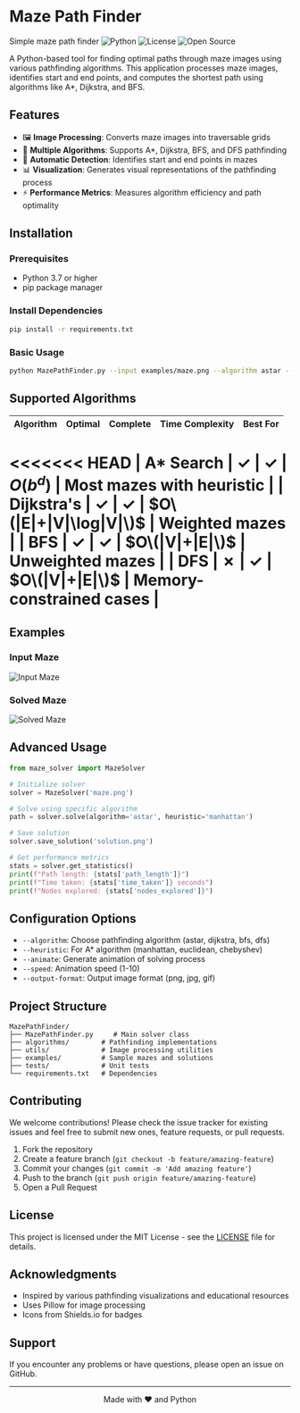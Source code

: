 # Maze Path Finder
Simple maze path finder
![Python](https://img.shields.io/badge/Python-3.7%2B-blue)
![License](https://img.shields.io/badge/License-MIT-green)
![Open Source](https://img.shields.io/badge/Open%20Source-✓-success)

A Python-based tool for finding optimal paths through maze images using various pathfinding algorithms. This application processes maze images, identifies start and end points, and computes the shortest path using algorithms like A*, Dijkstra, and BFS.

## Features

- 🖼️ **Image Processing**: Converts maze images into traversable grids
- 🧭 **Multiple Algorithms**: Supports A*, Dijkstra, BFS, and DFS pathfinding
- 🎯 **Automatic Detection**: Identifies start and end points in mazes
- 📊 **Visualization**: Generates visual representations of the pathfinding process
- ⚡ **Performance Metrics**: Measures algorithm efficiency and path optimality

## Installation

### Prerequisites
- Python 3.7 or higher
- pip package manager

### Install Dependencies
```bash
pip install -r requirements.txt
```

### Basic Usage
```bash
python MazePathFinder.py --input examples/maze.png --algorithm astar --output examples/solution.png
```

## Supported Algorithms

| Algorithm | Optimal | Complete | Time Complexity | Best For |
|-----------|---------|----------|-----------------|----------|
<<<<<<< HEAD
| A* Search | ✓ | ✓ | $O(b^d)$ | Most mazes with heuristic |
| Dijkstra's | ✓ | ✓ | $O\(|E|+|V|\log|V|\)$ | Weighted mazes |
| BFS | ✓ | ✓ | $O\(|V|+|E|\)$ | Unweighted mazes |
| DFS | ✗ | ✓ | $O\(|V|+|E|\)$ | Memory-constrained cases |
=======

## Examples

### Input Maze
![Input Maze](examples/maze.png)

### Solved Maze
![Solved Maze](examples/solution.png)

## Advanced Usage

```python
from maze_solver import MazeSolver

# Initialize solver
solver = MazeSolver('maze.png')

# Solve using specific algorithm
path = solver.solve(algorithm='astar', heuristic='manhattan')

# Save solution
solver.save_solution('solution.png')

# Get performance metrics
stats = solver.get_statistics()
print(f"Path length: {stats['path_length']}")
print(f"Time taken: {stats['time_taken']} seconds")
print(f"Nodes explored: {stats['nodes_explored']}")
```

## Configuration Options

- `--algorithm`: Choose pathfinding algorithm (astar, dijkstra, bfs, dfs)
- `--heuristic`: For A* algorithm (manhattan, euclidean, chebyshev)
- `--animate`: Generate animation of solving process
- `--speed`: Animation speed (1-10)
- `--output-format`: Output image format (png, jpg, gif)

## Project Structure

```
MazePathFinder/
├── MazePathFinder.py     # Main solver class
├── algorithms/        # Pathfinding implementations
├── utils/             # Image processing utilities
├── examples/          # Sample mazes and solutions
├── tests/             # Unit tests
└── requirements.txt   # Dependencies
```

## Contributing

We welcome contributions! Please check the issue tracker for existing issues and feel free to submit new ones, feature requests, or pull requests.

1. Fork the repository
2. Create a feature branch (`git checkout -b feature/amazing-feature`)
3. Commit your changes (`git commit -m 'Add amazing feature'`)
4. Push to the branch (`git push origin feature/amazing-feature`)
5. Open a Pull Request

## License

This project is licensed under the MIT License - see the [LICENSE](LICENSE) file for details.

## Acknowledgments

- Inspired by various pathfinding visualizations and educational resources
- Uses Pillow for image processing
- Icons from Shields.io for badges

## Support

If you encounter any problems or have questions, please open an issue on GitHub.

---

<p align="center">
Made with ❤️ and Python
</p>
